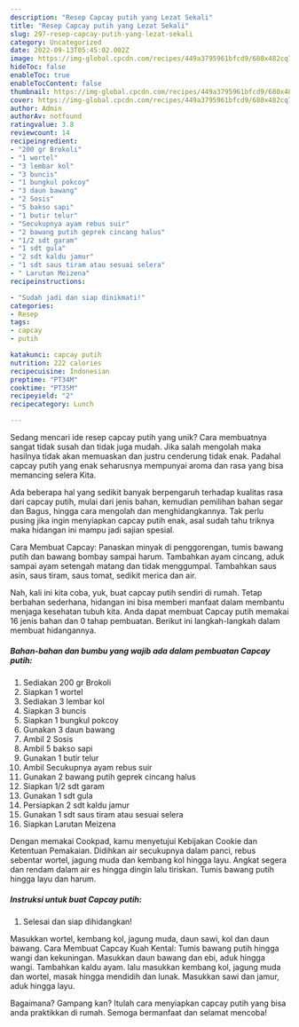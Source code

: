 ```yaml
---
description: "Resep Capcay putih yang Lezat Sekali"
title: "Resep Capcay putih yang Lezat Sekali"
slug: 297-resep-capcay-putih-yang-lezat-sekali
category: Uncategorized
date: 2022-09-13T05:45:02.002Z
image: https://img-global.cpcdn.com/recipes/449a3795961bfcd9/680x482cq70/capcay-putih-foto-resep-utama.jpg
hideToc: false
enableToc: true
enableTocContent: false
thumbnail: https://img-global.cpcdn.com/recipes/449a3795961bfcd9/680x482cq70/capcay-putih-foto-resep-utama.jpg
cover: https://img-global.cpcdn.com/recipes/449a3795961bfcd9/680x482cq70/capcay-putih-foto-resep-utama.jpg
author: Admin
authorAv: notfound
ratingvalue: 3.8
reviewcount: 14
recipeingredient:
- "200 gr Brokoli"
- "1 wortel"
- "3 lembar kol"
- "3 buncis"
- "1 bungkul pokcoy"
- "3 daun bawang"
- "2 Sosis"
- "5 bakso sapi"
- "1 butir telur"
- "Secukupnya ayam rebus suir"
- "2 bawang putih geprek cincang halus"
- "1/2 sdt garam"
- "1 sdt gula"
- "2 sdt kaldu jamur"
- "1 sdt saus tiram atau sesuai selera"
- " Larutan Meizena"
recipeinstructions:

- "Sudah jadi dan siap dinikmati!"
categories:
- Resep
tags:
- capcay
- putih

katakunci: capcay putih 
nutrition: 222 calories
recipecuisine: Indonesian
preptime: "PT34M"
cooktime: "PT35M"
recipeyield: "2"
recipecategory: Lunch

---
```





Sedang mencari ide resep capcay putih yang unik? Cara membuatnya sangat tidak susah dan tidak juga mudah. Jika salah mengolah maka hasilnya tidak akan memuaskan dan justru cenderung tidak enak. Padahal capcay putih yang enak seharusnya mempunyai aroma dan rasa yang bisa memancing selera Kita.





Ada beberapa hal yang sedikit banyak berpengaruh terhadap kualitas rasa dari capcay putih, mulai dari jenis bahan, kemudian pemilihan bahan segar dan Bagus, hingga cara mengolah dan menghidangkannya. Tak perlu pusing jika ingin menyiapkan capcay putih enak,      asal sudah tahu triknya maka hidangan ini mampu jadi sajian spesial.














Cara Membuat Capcay: Panaskan minyak di penggorengan, tumis bawang putih dan bawang bombay sampai harum. Tambahkan ayam cincang, aduk sampai ayam setengah matang dan tidak menggumpal. Tambahkan saus asin, saus tiram, saus tomat, sedikit merica dan air.






Nah, kali ini kita coba, yuk, buat capcay putih sendiri di rumah. Tetap berbahan sederhana, hidangan ini bisa memberi manfaat dalam membantu menjaga kesehatan tubuh kita. Anda dapat membuat Capcay putih memakai 16 jenis bahan dan 0 tahap pembuatan. Berikut ini langkah-langkah dalam membuat hidangannya.

<!--inarticleads1-->

##### Bahan-bahan dan bumbu yang wajib ada dalam pembuatan Capcay putih:

1. Sediakan 200 gr Brokoli
1. Siapkan 1 wortel
1. Sediakan 3 lembar kol
1. Siapkan 3 buncis
1. Siapkan 1 bungkul pokcoy
1. Gunakan 3 daun bawang
1. Ambil 2 Sosis
1. Ambil 5 bakso sapi
1. Gunakan 1 butir telur
1. Ambil Secukupnya ayam rebus suir
1. Gunakan 2 bawang putih geprek cincang halus
1. Siapkan 1/2 sdt garam
1. Gunakan 1 sdt gula
1. Persiapkan 2 sdt kaldu jamur
1. Gunakan 1 sdt saus tiram atau sesuai selera
1. Siapkan  Larutan Meizena


Dengan memakai Cookpad, kamu menyetujui Kebijakan Cookie dan Ketentuan Pemakaian. Didihkan air secukupnya dalam panci, rebus sebentar wortel, jagung muda dan kembang kol hingga layu. Angkat segera dan rendam dalam air es hingga dingin lalu tiriskan. Tumis bawang putih hingga layu dan harum. 

<!--inarticleads2-->

##### Instruksi untuk buat Capcay putih:


1. Selesai dan siap dihidangkan!

Masukkan wortel, kembang kol, jagung muda, daun sawi, kol dan daun bawang. Cara Membuat Capcay Kuah Kental: Tumis bawang putih hingga wangi dan kekuningan. Masukkan daun bawang dan ebi, aduk hingga wangi. Tambahkan kaldu ayam. lalu masukkan kembang kol, jagung muda dan wortel, masak hingga mendidih dan lunak. Masukkan sawi dan jamur, aduk hingga layu. 

Bagaimana? Gampang kan? Itulah cara menyiapkan capcay putih yang bisa anda praktikkan di rumah. Semoga bermanfaat dan selamat mencoba!

